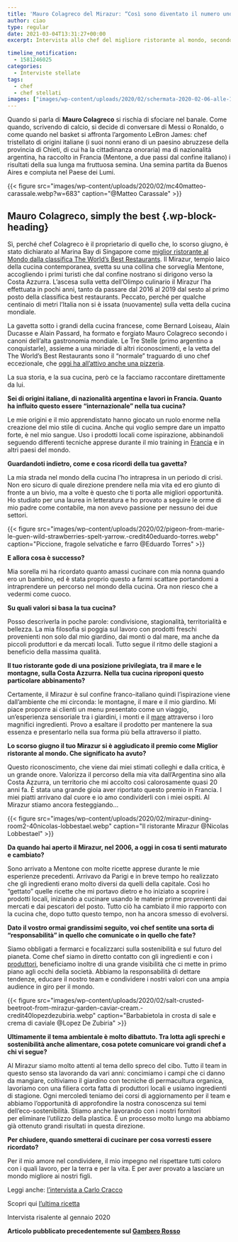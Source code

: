 ```yaml
---
title: 'Mauro Colagreco del Mirazur: “Così sono diventato il numero uno” – L’intervista'
author: ciao
type: regular
date: 2021-03-04T13:31:27+00:00
excerpt: Intervista allo chef del migliore ristorante al mondo, secondo la classifica 50 Best 2019. Mauro Colagreco

timeline_notification:
  - 1581246025
categories:
  - Interviste stellate
tags:
  - chef
  - chef stellati
images: ["images/wp-content/uploads/2020/02/schermata-2020-02-06-alle-13.43.59.webp"]
---
```

Quando si parla di&nbsp;**Mauro Colagreco**&nbsp;si rischia di sfociare nel banale. Come quando, scrivendo di calcio, si decide di conversare di Messi o Ronaldo, o come quando nel basket si affronta l’argomento LeBron James: chef tristellato di origini italiane (i suoi nonni erano di un paesino abruzzese della provincia di Chieti, di cui ha la cittadinanza onoraria) ma di nazionalità argentina, ha raccolto in Francia (Mentone, a due passi dal confine italiano) i risultati della sua lunga ma fruttuosa semina. Una semina partita da Buenos Aires e compiuta nel Paese dei Lumi.


{{< figure src="images/wp-content/uploads/2020/02/mc40matteo-carassale.webp?w=683" caption="@Matteo Carassale" >}}


## Mauro Colagreco, simply the best {.wp-block-heading}

Sì, perché chef Colagreco è il proprietario di quello che, lo scorso giugno, è stato dichiarato al Marina Bay di Singapore come&nbsp;<a rel="noreferrer noopener" href="https://www.gamberorosso.it/notizie/worlds-50-best-restaurants-2019-classifica-vince-mauro-colagreco-con-mirazur-scende-litalia-di-crippa-e-alajmo/" target="_blank">miglior ristorante al Mondo dalla classifica The World’s Best Restaurants</a>. Il Mirazur, tempio laico della cucina contemporanea, svetta su una collina che sorveglia Mentone, accogliendo i primi turisti che dal confine nostrano si dirigono verso la Costa Azzurra. L’ascesa sulla vetta dell’Olimpo culinario il Mirazur l’ha effettuata in pochi anni, tanto da passare dal 2016 al 2019 dal sesto al primo posto della classifica best restaurants. Peccato, perché per qualche centinaio di metri l’Italia non si è issata (nuovamente) sulla vetta della cucina mondiale.

La gavetta sotto i grandi della cucina francese, come Bernard Loiseau, Alain Ducasse e Alain Passard, ha formato e forgiato Mauro Colagreco secondo i canoni dell’alta gastronomia mondiale. Le Tre Stelle (primo argentino a conquistarle), assieme a una miriade di altri riconoscimenti, e la vetta del The World’s Best Restaurants sono il “normale” traguardo di uno chef eccezionale, che&nbsp;<a href="https://www.gamberorosso.it/notizie/mauro-colagreco-pizzeria-pecora-negra-a-menton/" target="_blank" rel="noreferrer noopener">oggi ha all’attivo anche una pizzeria</a>.

La sua storia, e la sua cucina, però ce la facciamo raccontare direttamente da lui.

**Sei di origini italiane, di nazionalità argentina e lavori in Francia. Quanto ha influito questo essere “internazionale” nella tua cucina?**

Le mie origini e il mio apprendistato hanno giocato un ruolo enorme nella creazione del mio stile di cucina. Anche qui voglio sempre dare un impatto forte, è nel mio sangue. Uso i prodotti locali come ispirazione, abbinandoli seguendo differenti tecniche apprese durante il mio training in <a href="https://aleepepe.com/2019/11/17/niente-scherzi-a-il-pagliaccio-lintervista-a-anthony-genovese/" target="_blank" rel="noreferrer noopener" aria-label="Francia (apre in una nuova scheda)">Francia</a> e in altri paesi del mondo.

**Guardandoti indietro, come e cosa ricordi della tua gavetta?**

La mia strada nel mondo della cucina l’ho intrapresa in un periodo di crisi. Non ero sicuro di quale direzione prendere nella mia vita ed ero giunto di fronte a un bivio, ma a volte è questo che ti porta alle migliori opportunità. Ho studiato per una laurea in letteratura e ho provato a seguire le orme di mio padre come contabile, ma non avevo passione per nessuno dei due settori.


{{< figure src="images/wp-content/uploads/2020/02/pigeon-from-marie-le-guen-wild-strawberries-spelt-yarrow.-credit40eduardo-torres.webp" caption="Piccione, fragole selvatiche e farro @Eduardo Torres" >}}


**E allora cosa è successo?**

Mia sorella mi ha ricordato quanto amassi cucinare con mia nonna quando ero un bambino, ed è stata proprio questo a farmi scattare portandomi a intraprendere un percorso nel mondo della cucina. Ora non riesco che a vedermi come cuoco.

**Su quali valori si basa la tua cucina?**

Posso descriverla in poche parole: condivisione, stagionalità, territorialità e bellezza. La mia filosofia si poggia sul lavoro con prodotti freschi provenienti non solo dal mio giardino, dai monti o dal mare, ma anche da piccoli produttori e da mercati locali. Tutto segue il ritmo delle stagioni a beneficio della massima qualità.

**Il tuo ristorante gode di una posizione privilegiata, tra il mare e le montagne, sulla Costa Azzurra. Nella tua cucina riproponi questo particolare abbinamento?**

Certamente, il Mirazur è sul confine franco-italiano quindi l’ispirazione viene dall’ambiente che mi circonda: le montagne, il mare e il mio giardino. Mi piace proporre ai clienti un menu presentato come un viaggio, un’esperienza sensoriale tra i giardini, i monti e il <a href="https://aleepepe.com/2020/02/02/chef-valentino-cassanelli-intervista/" target="_blank" rel="noreferrer noopener" aria-label="mare (apre in una nuova scheda)">mare</a> attraverso i loro magnifici ingredienti. Provo a esaltare il prodotto per mantenere la sua essenza e presentarlo nella sua forma più bella attraverso il piatto.

**Lo scorso giugno il tuo Mirazur si è aggiudicato il premio come Miglior ristorante al mondo. Che significato ha avuto?**

Questo riconoscimento, che viene dai miei stimati colleghi e dalla critica, è un grande onore. Valorizza il percorso della mia vita dall’Argentina sino alla Costa Azzurra, un territorio che mi accolto così calorosamente quasi 20 anni fa. È stata una grande gioia aver riportato questo premio in Francia. I miei piatti arrivano dal cuore e io amo condividerli con i miei ospiti. Al Mirazur stiamo ancora festeggiando…


{{< figure src="images/wp-content/uploads/2020/02/mirazur-dining-room2-40nicolas-lobbestael.webp" caption="Il ristorante Mirazur @Nicolas Lobbestael" >}}


**Da quando hai aperto il Mirazur, nel 2006, a oggi in cosa ti senti maturato e cambiato?**

Sono arrivato a Mentone con molte ricette apprese durante le mie esperienze precedenti. Arrivavo da Parigi e in breve tempo ho realizzato che gli ingredienti erano molto diversi da quelli della capitale. Così ho “gettato” quelle ricette che mi portavo dietro e ho iniziato a scoprire i prodotti locali, iniziando a cucinare usando le materie prime provenienti dai mercati e dai pescatori del posto. Tutto ciò ha cambiato il mio rapporto con la cucina che, dopo tutto questo tempo, non ha ancora smesso di evolversi.

**Dato il vostro ormai grandissimi seguito, voi chef sentite una sorta di “responsabilità” in quello che comunicate o in quello che fate?**

Siamo obbligati a fermarci e focalizzarci sulla sostenibilità e sul futuro del pianeta. Come chef siamo in diretto contatto con gli ingredienti e con i <a href="https://aleepepe.com/2020/02/03/chicche-della-tuscia/" target="_blank" rel="noreferrer noopener" aria-label="produttori (apre in una nuova scheda)">produttori</a>, beneficiamo inoltre di una grande visibilità che ci mette in primo piano agli occhi della società. Abbiamo la responsabilità di dettare tendenze, educare il nostro team e condividere i nostri valori con una ampia audience in giro per il mondo.


{{< figure src="images/wp-content/uploads/2020/02/salt-crusted-beetroot-from-mirazur-garden-caviar-cream.-credit40lopezdezubiria.webp" caption="Barbabietola in crosta di sale e crema di caviale @Lopez De Zubiria" >}}


**Ultimamente il tema ambientale è molto dibattuto. Tra lotta agli sprechi e sostenibilità anche alimentare, cosa potete comunicare voi grandi chef a chi vi segue?**

Al Mirazur siamo molto attenti al tema dello spreco del cibo. Tutto il team in questo senso sta lavorando da vari anni: concimiamo i campi che ci danno da mangiare, coltiviamo il giardino con tecniche di permacultura organica, lavoriamo con una filiera corta fatta di produttori locali e usiamo ingredienti di stagione. Ogni mercoledì teniamo dei corsi di aggiornamento per il team e abbiamo l’opportunità di approfondire la nostra conoscenza sui temi dell’eco-sostenibilità. Stiamo anche lavorando con i nostri fornitori per&nbsp;eliminare l’utilizzo della plastica. È un processo molto lungo ma abbiamo già ottenuto grandi risultati in questa direzione.

**Per chiudere, quando smetterai di cucinare per cosa vorresti essere ricordato?**

Per il mio amore nel condividere, il mio impegno nel rispettare tutti coloro con i quali lavoro, per la terra e per la vita. E per aver provato a lasciare un mondo migliore ai nostri figli.

Leggi anche: <a rel="noreferrer noopener" aria-label="l'intervista a Carlo Cracco (apre in una nuova scheda)" href="https://aleepepe.com/2019/12/29/tv-il-mio-posto-e-in-cucina-parola-di-carlo-cracco/" target="_blank">l&#8217;intervista a Carlo Cracco</a>

Scopri qui <a rel="noreferrer noopener" aria-label="l'ultima ricetta  (apre in una nuova scheda)" href="https://aleepepe.com/2020/01/25/capodanno-cinese-ricetta-riso/" target="_blank">l&#8217;ultima ricetta </a>

Intervista risalente al gennaio 2020

**Articolo pubblicato precedentemente sul <a href="https://www.gamberorosso.it/notizie/interviste/prove-dal-master-mauro-colagreco-e-il-mirazur-intervista-al-grande-chef-di-mentone/" target="_blank" rel="noreferrer noopener">Gambero Rosso</a>**
